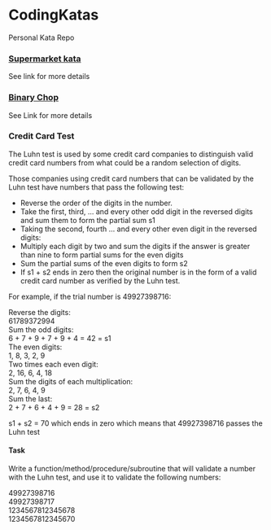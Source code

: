 # CodingKatas

Personal Kata Repo

### [Supermarket kata](http://codekata.com/kata/kata01-supermarket-pricing/)   
See link for more details

### [Binary Chop](http://codekata.com/kata/kata02-karate-chop/)

See Link for more details

### Credit Card Test

The Luhn test is used by some credit card companies to distinguish valid credit card numbers from what could be a random selection of digits.

Those companies using credit card numbers that can be validated by the Luhn test have numbers that pass the following test:

* Reverse the order of the digits in the number.
* Take the first, third, ... and every other odd digit in the reversed digits and sum them to form the partial sum s1   
* Taking the second, fourth ... and every other even digit in the reversed digits:
* Multiply each digit by two and sum the digits if the answer is greater than nine to form partial sums for the even digits
* Sum the partial sums of the even digits to form s2
* If s1 + s2 ends in zero then the original number is in the form of a valid credit card number as verified by the Luhn test.

For example, if the trial number is 49927398716:

Reverse the digits:  
  61789372994  
Sum the odd digits:  
  6 + 7 + 9 + 7 + 9 + 4 = 42 = s1  
The even digits:  
    1,  8,  3,  2,  9  
  Two times each even digit:  
    2, 16,  6,  4, 18  
  Sum the digits of each multiplication:  
    2,  7,  6,  4,  9  
  Sum the last:  
    2 + 7 + 6 + 4 + 9 = 28 = s2  

s1 + s2 = 70 which ends in zero which means that 49927398716 passes the Luhn test

#### Task
Write a function/method/procedure/subroutine that will validate a number with the Luhn test, and 
use it to validate the following numbers:

   49927398716  
   49927398717  
   1234567812345678  
   1234567812345670  







